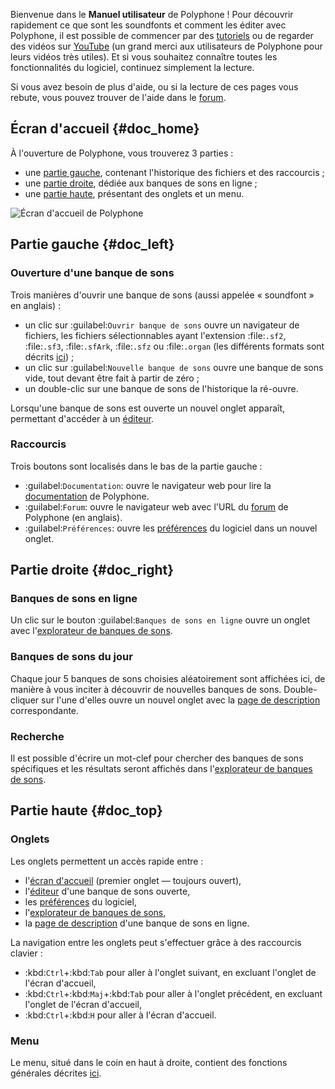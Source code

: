 Bienvenue dans le **Manuel utilisateur** de Polyphone&nbsp;! Pour découvrir rapidement ce que sont les soundfonts et comment les éditer avec Polyphone, il est possible de commencer par des [tutoriels](tutorials/index.md) ou de regarder des vidéos sur <a href="https://www.youtube.com/results?search_query=polyphone+sf2" target="_blank">YouTube</a> (un grand merci aux utilisateurs de Polyphone pour leurs vidéos très utiles). Et si vous souhaitez connaître toutes les fonctionnalités du logiciel, continuez simplement la lecture.

Si vous avez besoin de plus d'aide, ou si la lecture de ces pages vous rebute, vous pouvez trouver de l'aide dans le [forum](forum).


## Écran d'accueil {#doc_home}


À l'ouverture de Polyphone, vous trouverez 3 parties&nbsp;:

* une [partie gauche](#doc_left), contenant l'historique des fichiers et des raccourcis&nbsp;;
* une [partie droite](#doc_right), dédiée aux banques de sons en ligne&nbsp;;
* une [partie haute](#doc_top), présentant des onglets et un menu.


![Écran d'accueil de Polyphone](images/page_home.png "Écran d'accueil de Polyphone")


## Partie gauche {#doc_left}


### Ouverture d'une banque de sons


Trois manières d'ouvrir une banque de sons (aussi appelée «&nbsp;soundfont&nbsp;» en anglais)&nbsp;:

* un clic sur :guilabel:`Ouvrir banque de sons` ouvre un navigateur de fichiers, les fichiers sélectionnables ayant l'extension :file:`.sf2`, :file:`.sf3`, :file:`.sfArk`, :file:`.sfz` ou :file:`.organ` (les différents formats sont décrits [ici](manual/annexes/the-different-soundfont-formats.md))&nbsp;;
* un clic sur :guilabel:`Nouvelle banque de sons` ouvre une banque de sons vide, tout devant être fait à partir de zéro&nbsp;;
* un double-clic sur une banque de sons de l'historique la ré-ouvre.

Lorsqu'une banque de sons est ouverte un nouvel onglet apparaît, permettant d'accéder à un [éditeur](manual/soundfont-editor/index.md).


### Raccourcis


Trois boutons sont localisés dans le bas de la partie gauche&nbsp;:

* :guilabel:`Documentation`: ouvre le navigateur web pour lire la [documentation](documentation) de Polyphone.
* :guilabel:`Forum`: ouvre le navigateur web avec l'URL du [forum](forum) de Polyphone (en anglais).
* :guilabel:`Préférences`: ouvre les [préférences](manual/settings.md) du logiciel dans un nouvel onglet.


## Partie droite {#doc_right}


### Banques de sons en ligne


Un clic sur le bouton :guilabel:`Banques de sons en ligne` ouvre un onglet avec l'[explorateur de banques de sons](manual/soundfont-browser.md).


### Banques de sons du jour


Chaque jour 5 banques de sons choisies aléatoirement sont affichées ici, de manière à vous inciter à découvrir de nouvelles banques de sons.
Double-cliquer sur l'une d'elles ouvre un nouvel onglet avec la [page de description](manual/soundfont-browser.md#doc_description) correspondante.


### Recherche


Il est possible d'écrire un mot-clef pour chercher des banques de sons spécifiques et les résultats seront affichés dans l'[explorateur de banques de sons](manual/soundfont-browser.md).


## Partie haute {#doc_top}


### Onglets


Les onglets permettent un accès rapide entre&nbsp;:

* l'[écran d'accueil](#doc_home) (premier onglet — toujours ouvert),
* l'[éditeur](manual/soundfont-editor/index.md) d'une banque de sons ouverte,
* les [préférences](manual/settings.md) du logiciel,
* l'[explorateur de banques de sons](manual/soundfont-browser.md),
* la [page de description](manual/soundfont-browser.md#doc_description) d'une banque de sons en ligne.

La navigation entre les onglets peut s'effectuer grâce à des raccourcis clavier&nbsp;:
* :kbd:`Ctrl`+:kbd:`Tab` pour aller à l'onglet suivant, en excluant l'onglet de l'écran d'accueil,
* :kbd:`Ctrl`+:kbd:`Maj`+:kbd:`Tab` pour aller à l'onglet précédent, en excluant l'onglet de l'écran d'accueil,
* :kbd:`Ctrl`+:kbd:`H` pour aller à l'écran d'accueil.


### Menu


Le menu, situé dans le coin en haut à droite, contient des fonctions générales décrites [ici](manual/menu.md).
